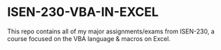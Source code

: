 # ISEN-230-VBA-IN-EXCEL
This repo contains all of my major assignments/exams from ISEN-230, a course focused on the VBA language &amp; macros on Excel. 
